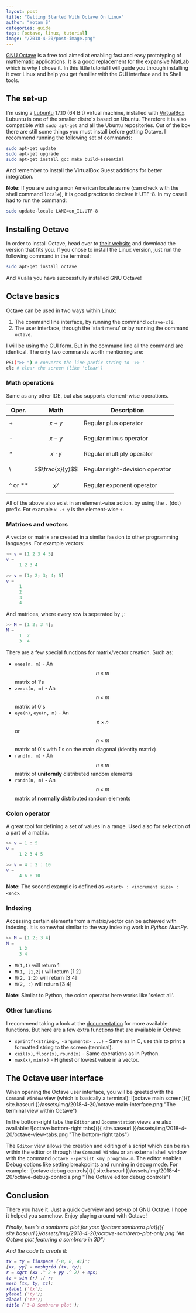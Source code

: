 ```yaml
---
layout: post
title: "Getting Started With Octave On Linux"
author: "Yotam S"
categories: guide
tags: [octave, linux, tutorial]
image: "/2018-4-20/post-image.png"
---
```


[GNU Octave](https://www.gnu.org/software/octave/) is a free tool aimed at enabling fast and easy prototyping of mathematic applications. It is a good replacement for the expansive MatLab which is why I chose it. In this little tutorial I will guide you through installing it over Linux and help you get familiar with the GUI interface and its Shell tools. 

## The set-up
I'm using a [Lubuntu](https://lubuntu.net/) 17.10 (64 Bit) virtual machine, installed with [VirtualBox](https://www.virtualbox.org/). Lubuntu is one of the smaller distro's based on Ubuntu. Therefore it is also compatible with `sudo apt-get` and all the Ubuntu repositories. Out of the box there are still some things you must install before getting Octave. I recommend running the following set of commands:
```bash
sudo apt-get update
sudo apt-get upgrade
sudo apt-get install gcc make build-essential
```
And remember to install the VirtualBox Guest additions for better integration.

__Note:__ If you are using a non American locale as me (can check with the shell command `locale`), it is good practice to declare it UTF-8. In my case I had to run the command:
```bash
sudo update-locale LANG=en_IL.UTF-8
```

## Installing Octave
In order to install Octave, head over to [their website](https://www.gnu.org/software/octave/) and download the version that fits you. If you chose to install the Linux version, just run the following command in the terminal:
```bash
sudo apt-get install octave
```
And Vualla you have successfully installed  GNU Octave!

## Octave basics
Octave can be used in two ways within Linux:
1. The command line interface, by running the command `octave-cli`.
2. The user interface, through the 'start menu' or by running the command `octave`.

I will be using the GUI form. But in the command line all the command are identical. The only two commands worth mentioning are:
```bash
PS1(">> ") # converts the line prefix string to '>> '
clc # clear the screen (like 'clear')
```
### Math operations
Same as any other IDE, but also supports element-wise operations.

| Oper.   | Math            | Description                     |
| ------- | --------------- | ------------------------------- |
| +       | $$x + y$$       | Regular plus operator           |
| -       | $$x - y$$       | Regular minus operator          |
| *       | $$x \cdot y$$   | Regular multiply operator       |
| \       | $$\frac{x}{y}$$ | Regular right-devision operator |
| ^ or ** | $$x^y$$         | Regular exponent operator       |

All of the above also exist in an element-wise action. by using the `.` (dot) prefix. For example `x .+ y` is the element-wise `+`.

### Matrices and vectors
A vector or matrix are created in a similar fassion to other programming languages. For example vectors:
```m
>> v = [1 2 3 4 5]
v = 
     1 2 3 4

>> v = [1; 2; 3; 4; 5]
v =
     1
     2
     3
     4
```
And matrices, where every row is seperated by `;`:
```m
>> M = [1 2; 3 4];
M =
     1  2
     3  4
```
There are a few special functions for matrix/vector creation. Such as:
- `ones(n, m)` - An $$n \times m$$ matrix of 1's
- `zeros(n, m)` - An $$n \times m$$ matrix of 0's
- `eye(n)`, `eye(n, m)` - An $$n \times n$$ or $$n \times m$$ matrix of 0's with 1's on the main diagonal (identity matrix)
- `rand(n, m)` - An $$n \times m$$ matrix of **uniformly** distributed random elements
- `randn(n, m)` - An $$n \times m$$ matrix of **normally** distributed random elements

### Colon operator
A great tool for defining a set of values in a range. Used also for selection of a part of a matrix.
```m
>> v = 1 : 5
v = 
     1 2 3 4 5

>> v = 4 : 2 : 10
v = 
     4 6 8 10
```
**Note:** The second example is defined as `<start> : <increment size> : <end>`.

### Indexing
Accessing certain elements from a matrix/vector can be achieved with indexing. It is somewhat similar to the way indexing work in *Python NumPy*.
```m
>> M = [1 2; 3 4]
M = 
     1 2
     3 4
```
- `M(1,1)` will return 1
- `M(1, [1,2])` will return [1 2]
- `M(2, 1:2)` will return [3 4]
- `M(2, :)` will return [3 4]

**Note:** Similar to Python, the colon operator here works like 'select all'.

### Other functions
I recommend taking a look at the [documentation](https://octave.org/doc/v4.2.2/) for more available functions. But here are a few extra functions that are available in Octave:
- `sprintf(<string>, <arguments> ...)` - Same as in C, use this to print a formatted string to the screen (terminal).
- `ceil(x)`, `floor(x)`, `round(x)` - Same operations as in Python.
- `max(x)`, `min(x)` - Highest or lowest value in a vector.

## The Octave user interface
When opening the Octave user interface, you will be greeted with the `Command Window` view (which is basically a terminal):
![octave main screen]({{ site.baseurl }}/assets/img/2018-4-20/octave-main-interface.png "The terminal view within Octave")

In the bottom-right tabs the `Editor` and `Documentation` views are also available:
![octave bottom-right tabs]({{ site.baseurl }}/assets/img/2018-4-20/octave-view-tabs.png "The bottom-right tabs")

The `Editor` view allows the creation and editing of a script which can be ran within the editor or through the `Command Window` or an external shell window with the command `octave --persist <my_program>.m`. The editor enables Debug options like setting breakpoints and running in debug mode. For example:
![octave debug controls]({{ site.baseurl }}/assets/img/2018-4-20/octave-debug-controls.png "The Octave editor debug controls")

## Conclusion
There you have it. Just a quick overview and set-up of GNU Octave. I hope it helped you somehow. Enjoy playing around with Octave! <i class="fa fa-smile-o" aria-hidden="true" />

Finally, here's a sombrero plot for you:
![octave sombrero plot]({{ site.baseurl }}/assets/img/2018-4-20/octave-sombrero-plot-only.png "An Octave plot featuring a sombrero in 3D")

And the code to create it:
```m
tx = ty = linspace (-8, 8, 41)';
[xx, yy] = meshgrid (tx, ty);
r = sqrt (xx .^ 2 + yy .^ 2) + eps;
tz = sin (r) ./ r;
mesh (tx, ty, tz);
xlabel ('tx');
ylabel ('ty');
zlabel ('tz');
title ('3-D Sombrero plot');
```
